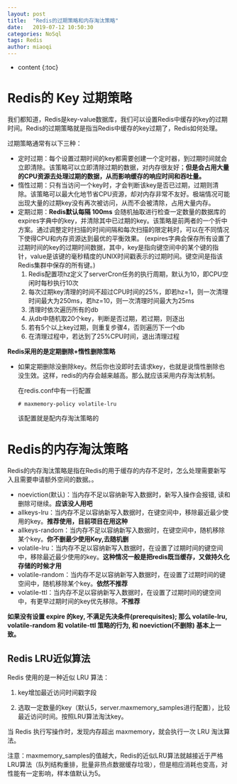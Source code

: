 ```yaml
---
layout: post
title:  "Redis的过期策略和内存淘汰策略"
date:   2019-07-12 10:50:30
categories: NoSql
tags: Redis
author: miaoqi
---
```


* content
{:toc}
# Redis的 Key 过期策略

我们都知道，Redis是key-value数据库，我们可以设置Redis中缓存的key的过期时间。Redis的过期策略就是指当Redis中缓存的key过期了，Redis如何处理。

过期策略通常有以下三种：

- 定时过期：每个设置过期时间的key都需要创建一个定时器，到过期时间就会立即清除。该策略可以立即清除过期的数据，对内存很友好；**但是会占用大量的CPU资源去处理过期的数据，从而影响缓存的响应时间和吞吐量。**
- 惰性过期：只有当访问一个key时，才会判断该key是否已过期，过期则清除。该策略可以最大化地节省CPU资源，却对内存非常不友好。极端情况可能出现大量的过期key没有再次被访问，从而不会被清除，占用大量内存。
- 定期过期：**Redis默认每隔 100ms** 会随机抽取进行检查一定数量的数据库的expires字典中的key，并清除其中已过期的key。该策略是前两者的一个折中方案。通过调整定时扫描的时间间隔和每次扫描的限定耗时，可以在不同情况下使得CPU和内存资源达到最优的平衡效果。
     (expires字典会保存所有设置了过期时间的key的过期时间数据，其中，key是指向键空间中的某个键的指针，value是该键的毫秒精度的UNIX时间戳表示的过期时间。键空间是指该Redis集群中保存的所有键。)
    1. Redis配置项hz定义了serverCron任务的执行周期，默认为10，即CPU空闲时每秒执行10次
    2. 每次过期key清理的时间不超过CPU时间的25%，即若hz=1，则一次清理时间最大为250ms，若hz=10，则一次清理时间最大为25ms
    3. 清理时依次遍历所有的db
    4. 从db中随机取20个key，判断是否过期，若过期，则逐出
    5. 若有5个以上key过期，则重复步骤4，否则遍历下一个db
    6. 在清理过程中，若达到了25%CPU时间，退出清理过程

**Redis采用的是定期删除+惰性删除策略**

* 如果定期删除没删除key。然后你也没即时去请求key，也就是说惰性删除也没生效。这样，redis的内存会越来越高。那么就应该采用内存淘汰机制。

    在redis.conf中有一行配置

    ```
    # maxmemory-policy volatile-lru
    ```

    该配置就是配内存淘汰策略的

# Redis的内存淘汰策略

Redis的内存淘汰策略是指在Redis的用于缓存的内存不足时，怎么处理需要新写入且需要申请额外空间的数据。。

- noeviction(默认)：当内存不足以容纳新写入数据时，新写入操作会报错, 读和删除可继续。**应该没人用吧**
- allkeys-lru：当内存不足以容纳新写入数据时，在键空间中，移除最近最少使用的key。**推荐使用，目前项目在用这种**
- allkeys-random：当内存不足以容纳新写入数据时，在键空间中，随机移除某个key。**你不删最少使用Key,去随机删**
- volatile-lru：当内存不足以容纳新写入数据时，在设置了过期时间的键空间中，移除最近最少使用的key。**这种情况一般是把redis既当缓存，又做持久化存储的时候才用**
- volatile-random：当内存不足以容纳新写入数据时，在设置了过期时间的键空间中，随机移除某个key。**依然不推荐**
- volatile-ttl：当内存不足以容纳新写入数据时，在设置了过期时间的键空间中，有更早过期时间的key优先移除。**不推荐**

**如果没有设置 expire 的key, 不满足先决条件(prerequisites); 那么 volatile-lru, volatile-random 和 volatile-ttl 策略的行为, 和 noeviction(不删除) 基本上一致。**

## Redis LRU近似算法

Redis 使用的是一种近似 LRU 算法：

1. key增加最近访问时间戳字段

2. 选取一定数量的key（默认5，server.maxmemory_samples进行配置），比较最近访问时间。按照LRU算法淘汰key。

当 Redis 执行写操作时，发现内存超出 maxmemory，就会执行一次 LRU 淘汰算法。

注意：maxmemory_samples的值越大，Redis的近似LRU算法就越接近于严格LRU算法（队列结构重排，批量非热点数据缓存垃圾），但是相应消耗也变高，对性能有一定影响，样本值默认为5。

